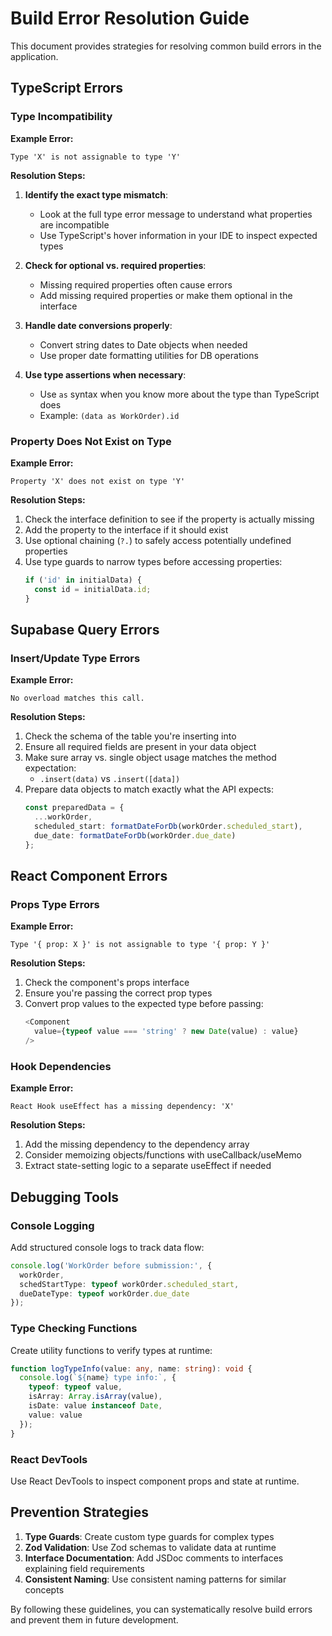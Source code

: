 
# Build Error Resolution Guide

This document provides strategies for resolving common build errors in the application.

## TypeScript Errors

### Type Incompatibility

**Example Error:**
```
Type 'X' is not assignable to type 'Y'
```

**Resolution Steps:**
1. **Identify the exact type mismatch**:
   - Look at the full type error message to understand what properties are incompatible
   - Use TypeScript's hover information in your IDE to inspect expected types

2. **Check for optional vs. required properties**:
   - Missing required properties often cause errors
   - Add missing required properties or make them optional in the interface

3. **Handle date conversions properly**:
   - Convert string dates to Date objects when needed
   - Use proper date formatting utilities for DB operations

4. **Use type assertions when necessary**:
   - Use `as` syntax when you know more about the type than TypeScript does
   - Example: `(data as WorkOrder).id`

### Property Does Not Exist on Type

**Example Error:**
```
Property 'X' does not exist on type 'Y'
```

**Resolution Steps:**
1. Check the interface definition to see if the property is actually missing
2. Add the property to the interface if it should exist
3. Use optional chaining (`?.`) to safely access potentially undefined properties
4. Use type guards to narrow types before accessing properties:
   ```typescript
   if ('id' in initialData) {
     const id = initialData.id;
   }
   ```

## Supabase Query Errors

### Insert/Update Type Errors

**Example Error:**
```
No overload matches this call.
```

**Resolution Steps:**
1. Check the schema of the table you're inserting into
2. Ensure all required fields are present in your data object
3. Make sure array vs. single object usage matches the method expectation:
   - `.insert(data)` vs `.insert([data])`
4. Prepare data objects to match exactly what the API expects:
   ```typescript
   const preparedData = {
     ...workOrder,
     scheduled_start: formatDateForDb(workOrder.scheduled_start),
     due_date: formatDateForDb(workOrder.due_date)
   };
   ```

## React Component Errors

### Props Type Errors

**Example Error:**
```
Type '{ prop: X }' is not assignable to type '{ prop: Y }'
```

**Resolution Steps:**
1. Check the component's props interface
2. Ensure you're passing the correct prop types
3. Convert prop values to the expected type before passing:
   ```typescript
   <Component 
     value={typeof value === 'string' ? new Date(value) : value} 
   />
   ```

### Hook Dependencies

**Example Error:**
```
React Hook useEffect has a missing dependency: 'X'
```

**Resolution Steps:**
1. Add the missing dependency to the dependency array
2. Consider memoizing objects/functions with useCallback/useMemo
3. Extract state-setting logic to a separate useEffect if needed

## Debugging Tools

### Console Logging

Add structured console logs to track data flow:

```typescript
console.log('WorkOrder before submission:', {
  workOrder,
  schedStartType: typeof workOrder.scheduled_start,
  dueDateType: typeof workOrder.due_date
});
```

### Type Checking Functions

Create utility functions to verify types at runtime:

```typescript
function logTypeInfo(value: any, name: string): void {
  console.log(`${name} type info:`, {
    typeof: typeof value,
    isArray: Array.isArray(value),
    isDate: value instanceof Date,
    value: value
  });
}
```

### React DevTools

Use React DevTools to inspect component props and state at runtime.

## Prevention Strategies

1. **Type Guards**: Create custom type guards for complex types
2. **Zod Validation**: Use Zod schemas to validate data at runtime
3. **Interface Documentation**: Add JSDoc comments to interfaces explaining field requirements
4. **Consistent Naming**: Use consistent naming patterns for similar concepts

By following these guidelines, you can systematically resolve build errors and prevent them in future development.
